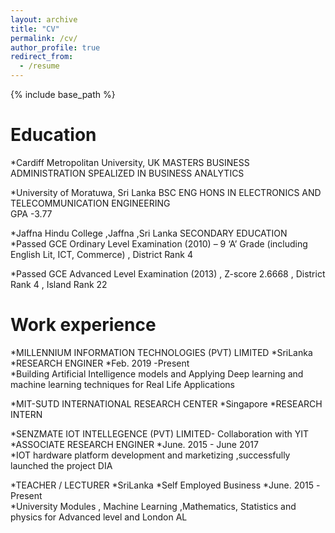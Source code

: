```yaml
---
layout: archive
title: "CV"
permalink: /cv/
author_profile: true
redirect_from:
  - /resume
---
```


{% include base_path %}

Education
======
*Cardiff Metropolitan University, UK                                                                                                      MASTERS BUSINESS ADMINISTRATION SPEALIZED IN BUSINESS ANALYTICS    

*University of Moratuwa, Sri Lanka                                                                                                        BSC ENG HONS IN ELECTRONICS AND TELECOMMUNICATION ENGINEERING                                                            
GPA -3.77 

*Jaffna Hindu College ,Jaffna ,Sri Lanka
SECONDARY EDUCATION                                                                                                                                       
  *Passed GCE Ordinary Level Examination (2010) – 9 ‘A’ Grade (including English Lit, ICT, Commerce) ,    District Rank 4    
  
  *Passed GCE Advanced Level Examination (2013) , Z-score   2.6668 , District Rank 4 ,  Island Rank 22

Work experience
======
*MILLENNIUM INFORMATION TECHNOLOGIES (PVT) LIMITED                                                                                         *SriLanka
  *RESEARCH ENGINER
  *Feb. 2019 -Present                                                                                                
  *Building Artificial Intelligence  models  and Applying Deep learning and machine learning techniques for  Real Life Applications 


*MIT-SUTD INTERNATIONAL RESEARCH CENTER                                                                                                     *Singapore
    *RESEARCH INTERN                                                                                                                     


*SENZMATE IOT INTELLEGENCE (PVT) LIMITED- Collaboration with YIT                                                                         
  *ASSOCIATE RESEARCH ENGINER
  *June. 2015 - June 2017                                                                                                  
  *IOT hardware platform development and marketizing ,successfully launched the project DIA  

*TEACHER / LECTURER
  *SriLanka 
  *Self Employed Business 
  *June. 2015 -Present                                                                                                 
  *University Modules , Machine Learning ,Mathematics, Statistics and physics  for Advanced level and London AL 
  
